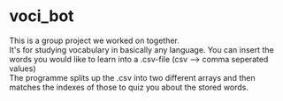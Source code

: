 # voci_bot

This is a group project we worked on together.\
It's for studying vocabulary in basically any language.
You can insert the words you would like to learn into a .csv-file (csv --> comma seperated values)\
The programme splits up the .csv into two different arrays and then matches the indexes of those to quiz you about the stored words.
